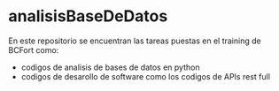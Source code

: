 # analisisBaseDeDatos
 En este repositorio se encuentran las tareas puestas en el training de BCFort como:
 * codigos de analisis de bases de datos en python
 * codigos de desarollo  de software como los codigos de APIs rest full
